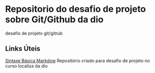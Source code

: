 #  Repositorio do desafio de projeto sobre Git/Github da dio
desafio de projeto git/gitrub 

## Links Úteis
[Sintaxe Básica Markdow](https://markdown.net.br/sintaxe-basica/)
Repositório criado para desafio de projeto no curso localiza da dio
